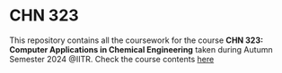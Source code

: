 # CHN 323
This repository contains all the coursework for the course **CHN 323: Computer Applications in Chemical Engineering** taken during Autumn Semester 2024 @IITR.
Check the course contents [here][def]

[def]: https://iitr.ac.in/Departments/Chemical%20Engineering%20Department/static/Syllabi/B.Tech_Chemical_Engineering.pdf
